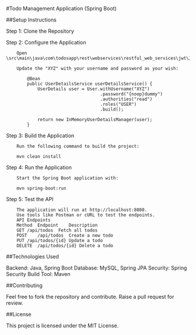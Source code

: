 #Todo Management Application (Spring Boot)

##Setup Instructions

Step 1: Clone the Repository

Step 2: Configure the Application

		Open \src\main\java\com\todosapp\rest\webservices\restful_web_services\jwt\JwtSecurityConfig.java

		Update the "XYZ" with your username and password as your wish:
		    
			@Bean
			public UserDetailsService userDetailsService() {
				UserDetails user = User.withUsername("XYZ")
										.password("{noop}dummy")
										.authorities("read")
										.roles("USER")
										.build();

				return new InMemoryUserDetailsManager(user);
			}
		
Step 3: Build the Application

		Run the following command to build the project:

		mvn clean install
		
Step 4: Run the Application

		Start the Spring Boot application with:

		mvn spring-boot:run
		
Step 5: Test the API

		The application will run at http://localhost:8080.
		Use tools like Postman or cURL to test the endpoints.
		API Endpoints
		Method	Endpoint	Description
		GET	/api/todos	Fetch all todos
		POST	/api/todos	Create a new todo
		PUT	/api/todos/{id}	Update a todo
		DELETE	/api/todos/{id}	Delete a todo
		
##Technologies Used
		
Backend: Java, Spring Boot
Database: MySQL, Spring JPA
Security: Spring Security
Build Tool: Maven

##Contributing

Feel free to fork the repository and contribute. Raise a pull request for review.

##License

This project is licensed under the MIT License.